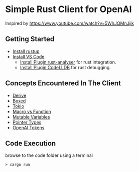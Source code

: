 # Simple Rust Client for OpenAI
Inspired by https://www.youtube.com/watch?v=5WhJQMnJjik

## Getting Started
* [Install rustup](https://www.rust-lang.org/tools/install)
* [Install VS Code](https://code.visualstudio.com/Download) 
    * [Install Plugin rust-analyser](https://marketplace.visualstudio.com/items?itemName=matklad.rust-analyzer) for rust integration.
    * [Install Plugin CodeLLDB](https://marketplace.visualstudio.com/items?itemName=vadimcn.vscode-lldb) for rust debugging.

## Concepts Encountered In The Client
* [Derive](https://doc.rust-lang.org/rust-by-example/trait/derive.html)
* [Boxed](https://doc.rust-lang.org/std/boxed/index.html)
* [Tokio](https://docs.rs/tokio/latest/tokio/)
* [Macro vs Function](https://stackoverflow.com/questions/29871967/)
* [Mutable Variables](https://doc.rust-lang.org/std/keyword.mut.html)
* [Pointer Types](https://doc.rust-lang.org/reference/types/pointer.html)
* [OpenAI Tokens](https://help.openai.com/en/articles/4936856-what-are-tokens-and-how-to-count-them)

## Code Execution
browse to the code folder using a terminal  
``` 
> cargo run 
```